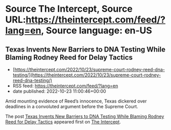 # Source The Intercept, Source URL:https://theintercept.com/feed/?lang=en, Source language: en-US

## Texas Invents New Barriers to DNA Testing While Blaming Rodney Reed for Delay Tactics
 - [https://theintercept.com/2022/10/23/supreme-court-rodney-reed-dna-testing/](https://theintercept.com/2022/10/23/supreme-court-rodney-reed-dna-testing/)
 - RSS feed: https://theintercept.com/feed/?lang=en
 - date published: 2022-10-23 11:00:46+00:00

<p>Amid mounting evidence of Reed’s innocence, Texas dickered over deadlines in a convoluted argument before the Supreme Court.</p>
<p>The post <a href="https://theintercept.com/2022/10/23/supreme-court-rodney-reed-dna-testing/" rel="nofollow">Texas Invents New Barriers to DNA Testing While Blaming Rodney Reed for Delay Tactics</a> appeared first on <a href="https://theintercept.com" rel="nofollow">The Intercept</a>.</p>
